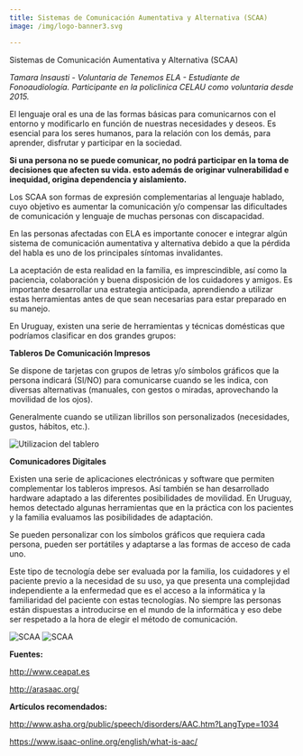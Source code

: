```yaml
---
title: Sistemas de Comunicación Aumentativa y Alternativa (SCAA)
image: /img/logo-banner3.svg

---
```


<p class="f4 b lh-title mb2 primary pt4">Sistemas de Comunicación Aumentativa y Alternativa (SCAA)</p>

_Tamara Insausti - Voluntaria de Tenemos ELA - Estudiante de Fonoaudiología. Participante en la policlinica CELAU como voluntaria desde 2015._


El lenguaje oral es una de las formas básicas para comunicarnos con el entorno y modificarlo en función de nuestras necesidades y deseos. Es esencial para los seres humanos, para la relación con los demás, para aprender, disfrutar y participar en la sociedad.

**Si una persona no se puede comunicar, no podrá participar en la toma de decisiones que afecten su vida. esto además de originar vulnerabilidad e inequidad, origina dependencia y aislamiento.**

Los SCAA son formas de expresión complementarias al lenguaje hablado, cuyo objetivo es aumentar la comunicación y/o compensar las dificultades de comunicación y lenguaje de muchas personas con discapacidad.

En las personas afectadas con ELA es importante conocer e integrar algún sistema de comunicación aumentativa y alternativa debido a que la pérdida del habla es uno de los principales síntomas invalidantes.

La aceptación de esta realidad en la familia, es imprescindible, así como la paciencia, colaboración y buena disposición de los cuidadores y amigos. Es importante desarrollar una estrategia anticipada, aprendiendo a utilizar estas herramientas antes de que sean necesarias para estar preparado en su manejo.

En Uruguay, existen una serie de herramientas y técnicas domésticas que podríamos clasificar en dos grandes grupos:

**Tableros De Comunicación Impresos**

Se dispone de tarjetas con grupos de letras y/o símbolos gráficos que la persona indicará (SI/NO) para comunicarse cuando se les indica, con diversas alternativas (manuales, con gestos o miradas, aprovechando la movilidad de los ojos).

Generalmente cuando se utilizan librillos son personalizados (necesidades, gustos, hábitos, etc.).

<img src="/img/info-SCAA-UtilizacionTablero.jpg" alt="Utilizacion del tablero" class="center db mb1 mw-100 h-auto">

**Comunicadores Digitales**

Existen una serie de aplicaciones electrónicas y software que permiten complementar los tableros impresos. Así también se han desarrollado hardware adaptado a las diferentes posibilidades de movilidad. En Uruguay, hemos detectado algunas herramientas que en la práctica con los pacientes y la familia evaluamos las posibilidades de adaptación.

Se pueden personalizar con los símbolos gráficos que requiera cada persona, pueden ser portátiles y adaptarse a las formas de acceso de cada uno.

Este tipo de tecnología debe ser evaluada por la familia, los cuidadores y el paciente previo a la necesidad de su uso, ya que presenta una complejidad independiente a la enfermedad que es el acceso a la informática y la familiaridad del paciente con estas tecnologías. No siempre las personas están dispuestas a introducirse en el mundo de la informática y eso debe ser respetado a la hora de elegir el método de comunicación.

<img src="/img/info-SCAA-1.jpg" alt="SCAA" class="center db mb1 mw-100 h-auto">
<img src="/img/info-SCAA-2.jpg" alt="SCAA" class="center db mb1 mw-100 h-auto">

**Fuentes:**

http://www.ceapat.es

http://arasaac.org/

**Artículos recomendados:**

http://www.asha.org/public/speech/disorders/AAC.htm?LangType=1034

https://www.isaac-online.org/english/what-is-aac/
